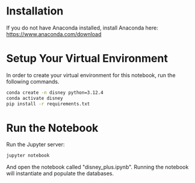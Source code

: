 # Installation
If you do not have Anaconda installed, install Anaconda here: https://www.anaconda.com/download

# Setup Your Virtual Environment
In order to create your virtual environment for this notebook, run the following commands.
```bash
conda create -n disney python=3.12.4
conda activate disney
pip install -r requirements.txt
``` 

# Run the Notebook
Run the Jupyter server: 
```bash
jupyter notebook
```

And open the notebook called "disney_plus.ipynb". Running the notebook will instantiate and populate the databases.
